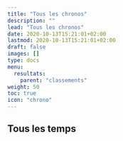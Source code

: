 ```yaml
---
title: "Tous les chronos"
description: ""
lead: "Tous les chronos"
date: 2020-10-13T15:21:01+02:00
lastmod: 2020-10-13T15:21:01+02:00
draft: false
images: []
type: docs
menu:
  resultats:
    parent: "classements"
weight: 50
toc: true
icon: "chrono"
---
```


<!-- Flag icons -->
<link href="https://cdnjs.cloudflare.com/ajax/libs/flag-icon-css/6.6.6/css/flag-icons.min.css" rel="stylesheet">

<div id="chronos" class="pb-4">
  <h2 class="py-2">Tous les temps</h2>
  <script type="text/javascript" src="https://d3js.org/d3.v3.min.js"></script>
  <script type="text/javascript">
    d3.csv("data/resultat.csv", function(error, data) {
      if (error) throw error;

      var sortAscending = true;
      var table = d3.select('#chronos').append('table').attr('class', 'display').attr('id', 'tchronos');
      // var titles = d3.keys(data[0]).filter(word => word != "TotalTime");
      var titles = d3.keys(data[0]).slice(0, 5).concat(d3.keys(data[0]).slice(7, 8));
      var headers = table.append('thead').append('tr')
                       .selectAll('th')
                       .data(titles).enter()
                       .append('th')
                       .text(function (d) {
                          return d;
                        })
                       .attr('scope', 'col')


      var rows = table.append('tbody').selectAll('tr')
                   .data(data).enter()
                   .append('tr');
      rows.selectAll('td')
        .data(function (d) {
             return titles.map(function (k) {
             return { 'value': d[k], 'name': k};
          });
        }).enter()
        .append('td')
        .attr('data-th', function (d) {
          return d.name;
        })
        .text(function (d) {
          return d.value;
        });
    });
  </script>
</div>

<!-- init jQuery dataTable -->
<script>
  $(window).on( "load", function () {
    $('#tchronos').DataTable( {
      "pageLength": 30
    } );
  } );
</script>

<link rel="stylesheet" href="https://unpkg.com/bootstrap-table@1.20.1/dist/bootstrap-table.min.css">
<script src="https://cdn.jsdelivr.net/npm/jquery/dist/jquery.min.js"></script>
<script src="https://unpkg.com/bootstrap-table@1.20.1/dist/bootstrap-table.min.js"></script>
